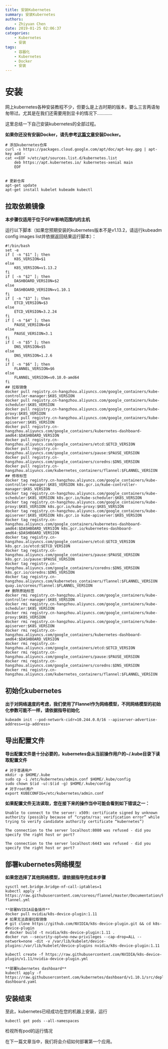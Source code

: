 ```yaml
---
title: 安装Kubernetes
summary: 安装Kubernetes
authors:
    - Zhiyuan Chen
date: 2019-01-25 02:06:37
categories: 
    - Kubernetes
    - 安装
tags:
    - 容器化
    - Kubernetes
    - Docker
    - 安装
---
```


# 安装

网上kubernetes各种安装教程不少，但要么是上古时期的版本，要么三言两语匆匆带过。尤其是在我们还需要用到显卡的情况下…………

这里总结一下自己安装kubernetes的全部过程。

**如果你还没有安装Docker，请先参考[这篇文章](../../docker/installation)安装Docker。**

    # 添加kubernetes仓库
    curl -s https://packages.cloud.google.com/apt/doc/apt-key.gpg | apt-key add -
    cat <<EOF >/etc/apt/sources.list.d/kubernetes.list
        deb https://apt.kubernetes.io/ kubernetes-xenial main
        EOF
    

    # 更新仓库
    apt-get update
    apt-get install kubelet kubeadm kubectl

## 拉取依赖镜像

**本步骤仅适用于位于GFW影响范围内的主机**

运行以下脚本（如果您预期安装的kubernetes版本不是v1.13.2，请运行kubeadm config images list并依据返回结果运行脚本）：

    #!/bin/bash
    set -e    
    if [ -n "$1" ]; then
        K8S_VERSION=$1
    else
        K8S_VERSION=v1.13.2
    fi
    if [ -n "$2" ]; then
        DASHBOARD_VERSION=$2
    else
        DASHBOARD_VERSION=v1.10.1
    fi
    if [ -n "$3" ]; then
        ETCD_VERSION=$3
    else
        ETCD_VERSION=3.2.24
    fi
    if [ -n "$4" ]; then
        PAUSE_VERSION=$4
    else
        PAUSE_VERSION=3.1
    fi
    if [ -n "$5" ]; then
        DNS_VERSION=$5
    else
        DNS_VERSION=1.2.6
    fi
    if [ -n "$6" ]; then
        FLANNEL_VERSION=$6
    else
        FLANNEL_VERSION=v0.10.0-amd64
    fi
    ## 拉取镜像
    docker pull registry.cn-hangzhou.aliyuncs.com/google_containers/kube-controller-manager:$K8S_VERSION
    docker pull registry.cn-hangzhou.aliyuncs.com/google_containers/kube-scheduler:$K8S_VERSION
    docker pull registry.cn-hangzhou.aliyuncs.com/google_containers/kube-proxy:$K8S_VERSION
    docker pull registry.cn-hangzhou.aliyuncs.com/google_containers/kube-apiserver:$K8S_VERSION
    docker pull registry.cn-hangzhou.aliyuncs.com/google_containers/kubernetes-dashboard-amd64:$DASHBOARD_VERSION
    docker pull registry.cn-hangzhou.aliyuncs.com/google_containers/etcd:$ETCD_VERSION
    docker pull registry.cn-hangzhou.aliyuncs.com/google_containers/pause:$PAUSE_VERSION
    docker pull registry.cn-hangzhou.aliyuncs.com/google_containers/coredns:$DNS_VERSION
    docker pull registry.cn-hangzhou.aliyuncs.com/kubernetes_containers/flannel:$FLANNEL_VERSION
    ## 修改标签
    docker tag registry.cn-hangzhou.aliyuncs.com/google_containers/kube-controller-manager:$K8S_VERSION k8s.gcr.io/kube-controller-manager:$K8S_VERSION
    docker tag registry.cn-hangzhou.aliyuncs.com/google_containers/kube-scheduler:$K8S_VERSION k8s.gcr.io/kube-scheduler:$K8S_VERSION
    docker tag registry.cn-hangzhou.aliyuncs.com/google_containers/kube-proxy:$K8S_VERSION k8s.gcr.io/kube-proxy:$K8S_VERSION
    docker tag registry.cn-hangzhou.aliyuncs.com/google_containers/kube-apiserver:$K8S_VERSION k8s.gcr.io kube-apiserver:$K8S_VERSION
    docker tag registry.cn-hangzhou.aliyuncs.com/google_containers/kubernetes-dashboard-amd64:$DASHBOARD_VERSION k8s.gcr.io/kubernetes-dashboard-amd64:$DASHBOARD_VERSION
    docker tag registry.cn-hangzhou.aliyuncs.com/google_containers/etcd:$ETCD_VERSION k8s.gcr.io/etcd:$ETCD_VERSION
    docker tag registry.cn-hangzhou.aliyuncs.com/google_containers/pause:$PAUSE_VERSION k8s.gcr.io/pause:$PAUSE_VERSION
    docker tag registry.cn-hangzhou.aliyuncs.com/google_containers/coredns:$DNS_VERSION k8s.gcr.io/coredns:$DNS_VERSION
    docker tag registry.cn-hangzhou.aliyuncs.com/kubernetes_containers/flannel:$FLANNEL_VERSION quay.io/coreos/flannel:$FLANNEL_VERSION
    ## 删除原始标签
    docker rmi registry.cn-hangzhou.aliyuncs.com/google_containers/kube-controller-manager:$K8S_VERSION
    docker rmi registry.cn-hangzhou.aliyuncs.com/google_containers/kube-scheduler:$K8S_VERSION
    docker rmi registry.cn-hangzhou.aliyuncs.com/google_containers/kube-proxy:$K8S_VERSION
    docker rmi registry.cn-hangzhou.aliyuncs.com/google_containers/kube-apiserver:$K8S_VERSION
    docker rmi registry.cn-hangzhou.aliyuncs.com/google_containers/kubernetes-dashboard-amd64:$DASHBOARD_VERSION
    docker rmi registry.cn-hangzhou.aliyuncs.com/google_containers/etcd:$ETCD_VERSION
    docker rmi registry.cn-hangzhou.aliyuncs.com/google_containers/pause:$PAUSE_VERSION
    docker rmi registry.cn-hangzhou.aliyuncs.com/google_containers/coredns:$DNS_VERSION
    docker rmi registry.cn-hangzhou.aliyuncs.com/kubernetes_containers/flannel:$FLANNEL_VERSION

## 初始化kubernetes

**出于对网络速度的考虑，我们使用了Flannel作为网络模型，不同网络模型的初始化参数可能不一样，请依据指导初始化**

    kubeadm init --pod-network-cidr=10.244.0.0/16 --apiserver-advertise-address=<ip-address>

## 导出配置文件

**导出配置文件是十分必要的，kubernetes会从当前操作用户的~/.kube目录下读取配置文件**

    # 对于普通用户
    mkdir -p $HOME/.kube
    sudo cp -i /etc/kubernetes/admin.conf $HOME/.kube/config
    sudo chown $(id -u):$(id -g) $HOME/.kube/config
    # 对于root用户
    export KUBECONFIG=/etc/kubernetes/admin.conf

**如果配置文件无法读取，您在接下来的操作当中可能会看到如下错误之一：**

    Unable to connect to the server: x509: certificate signed by unknown authority (possibly because of “crypto/rsa: verification error” while trying to verify candidate authority certificate “kubernetes”)

    The connection to the server localhost:8080 was refused - did you specify the right host or port?

    The connection to the server localhost:6443 was refused - did you specify the right host or port?

## 部署kubernetes网络模型

**如果您选择了其他网络模型，请依据指导完成本步骤**

    sysctl net.bridge.bridge-nf-call-iptables=1
    kubectl apply -f https://raw.githubusercontent.com/coreos/flannel/master/Documentation/kube-flannel.yml

    **部署NVIDIA设备插件**
    docker pull nvidia/k8s-device-plugin:1.11
    # 如果无法直接拉取镜像
    # git clone https://github.com/NVIDIA/k8s-device-plugin.git && cd k8s-device-plugin
    # docker build -t nvidia/k8s-device-plugin:1.11 .
    docker run --security-opt=no-new-privileges --cap-drop=ALL --network=none -dit -v /var/lib/kubelet/device-plugins:/var/lib/kubelet/device-plugins nvidia/k8s-device-plugin:1.11

    kubectl create -f https://raw.githubusercontent.com/NVIDIA/k8s-device-plugin/v1.11/nvidia-device-plugin.yml

    **部署kubernetes dashboard**
    kubectl apply -f https://raw.githubusercontent.com/kubernetes/dashboard/v1.10.1/src/deploy/recommended/kubernetes-dashboard.yaml

## 安装结束

至此，kubernetes已经成功在您的机器上安装，运行

    kubectl get pods --all-namespaces

检视所有pod的运行情况

在下一篇文章当中，我们将会介绍如何部署第一个应用。
